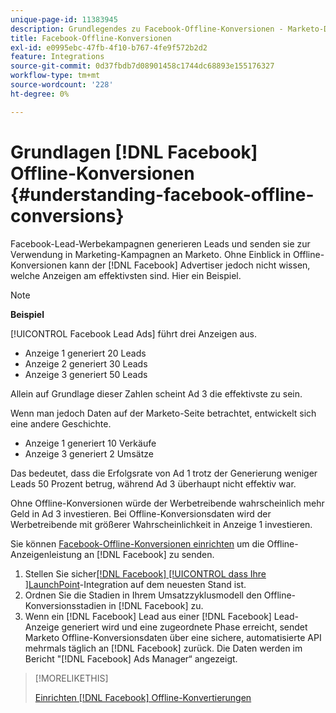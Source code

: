 ```yaml
---
unique-page-id: 11383945
description: Grundlegendes zu Facebook-Offline-Konversionen - Marketo-Dokumente - Produktdokumentation
title: Facebook-Offline-Konversionen
exl-id: e0995ebc-47fb-4f10-b767-4fe9f572b2d2
feature: Integrations
source-git-commit: 0d37fbdb7d08901458c1744dc68893e155176327
workflow-type: tm+mt
source-wordcount: '228'
ht-degree: 0%

---
```


# Grundlagen [!DNL Facebook] Offline-Konversionen {#understanding-facebook-offline-conversions}

Facebook-Lead-Werbekampagnen generieren Leads und senden sie zur Verwendung in Marketing-Kampagnen an Marketo. Ohne Einblick in Offline-Konversionen kann der [!DNL Facebook] Advertiser jedoch nicht wissen, welche Anzeigen am effektivsten sind. Hier ein Beispiel.

>[!NOTE]
>
>**Beispiel**
>
>[!UICONTROL Facebook Lead Ads] führt drei Anzeigen aus.
>
>* Anzeige 1 generiert 20 Leads
>* Anzeige 2 generiert 30 Leads
>* Anzeige 3 generiert 50 Leads
>
>Allein auf Grundlage dieser Zahlen scheint Ad 3 die effektivste zu sein.
>
>Wenn man jedoch Daten auf der Marketo-Seite betrachtet, entwickelt sich eine andere Geschichte.
>
>* Anzeige 1 generiert 10 Verkäufe
>* Anzeige 3 generiert 2 Umsätze
>
>Das bedeutet, dass die Erfolgsrate von Ad 1 trotz der Generierung weniger Leads 50 Prozent betrug, während Ad 3 überhaupt nicht effektiv war.
>
>Ohne Offline-Konversionen würde der Werbetreibende wahrscheinlich mehr Geld in Ad 3 investieren. Bei Offline-Konversionsdaten wird der Werbetreibende mit größerer Wahrscheinlichkeit in Anzeige 1 investieren.

Sie können [Facebook-Offline-Konversionen einrichten](/help/marketo/product-docs/demand-generation/facebook/set-up-facebook-offline-conversions.md) um die Offline-Anzeigenleistung an [!DNL Facebook] zu senden.

1. Stellen Sie sicher[[!DNL Facebook] [!UICONTROL  dass Ihre ]LaunchPoint](/help/marketo/product-docs/demand-generation/ad-network-integrations/add-facebook-custom-audiences-as-a-launchpoint-service.md)-Integration auf dem neuesten Stand ist.
1. Ordnen Sie die Stadien in Ihrem Umsatzzyklusmodell den Offline-Konversionsstadien in [!DNL Facebook] zu.
1. Wenn ein [!DNL Facebook] Lead aus einer [!DNL Facebook] Lead-Anzeige generiert wird und eine zugeordnete Phase erreicht, sendet Marketo Offline-Konversionsdaten über eine sichere, automatisierte API mehrmals täglich an [!DNL Facebook] zurück. Die Daten werden im Bericht &quot;[!DNL Facebook] Ads Manager“ angezeigt.

>[!MORELIKETHIS]
>
>[Einrichten [!DNL Facebook] Offline-Konvertierungen](/help/marketo/product-docs/demand-generation/facebook/set-up-facebook-offline-conversions.md)
